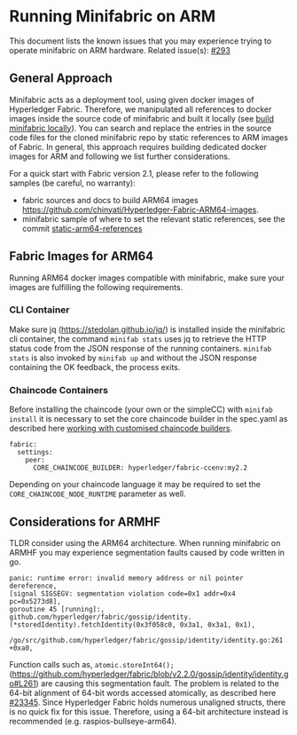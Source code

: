 # Running Minifabric on ARM

This document lists the known issues that you may experience trying to operate minifabric on ARM hardware. 
Related issue(s): [#293](https://github.com/hyperledger-labs/minifabric/issues/293)

## General Approach

Minifabric acts as a deployment tool, using given docker images of Hyperledger Fabric. Therefore, we manipulated all references to docker images inside the source code of minifabric and built it locally (see [build minifabric locally](https://github.com/hyperledger-labs/minifabric/blob/main/docs/README.md#build-minifabric-locally)). You can search and replace the entries in the source code files for the cloned minifabric repo by static references to ARM images of Fabric. In general, this approach requires building dedicated docker images for ARM and following we list further considerations.

For a quick start with Fabric version 2.1, please refer to the following samples (be careful, no warranty):
- fabric sources and docs to build ARM64 images https://github.com/chinyati/Hyperledger-Fabric-ARM64-images.
- minifabric sample of where to set the relevant static references, see the commit [static-arm64-references](https://github.com/LIONS-DLT/minifabric/commit/810fc1177c9d4cf4ef1adf678ee3cf42f1325ea8)

## Fabric Images for ARM64

Running ARM64 docker images compatible with minifabric, make sure your images are fulfilling the following requirements.

### CLI Container

Make sure jq (https://stedolan.github.io/jq/) is installed inside the minifabric cli container, the command <code>minifab stats</code> uses jq to retrieve the HTTP status code from the JSON response of the running containers. <code>minifab stats</code> is also invoked by <code>minifab up</code> and without the JSON response containing the OK feedback, the process exits.

### Chaincode Containers

Before installing the chaincode (your own or the simpleCC) with <code>minifab install</code> it is necessary to set the core chaincode builder in the spec.yaml as described here [working with customised chaincode builders](https://github.com/hyperledger-labs/minifabric/blob/main/docs/README.md#working-with-customised-chaincode-builders).
	
```
fabric:
  settings:
    peer:
      CORE_CHAINCODE_BUILDER: hyperledger/fabric-ccenv:my2.2
```

Depending on your chaincode language it may be required to set the <code>CORE_CHAINCODE_NODE_RUNTIME</code> parameter as well.

## Considerations for ARMHF

TLDR consider using the ARM64 architecture. When running minifabric on ARMHF you may experience segmentation faults caused by code written in go.

```
panic: runtime error: invalid memory address or nil pointer dereference,
[signal SIGSEGV: segmentation violation code=0x1 addr=0x4 pc=0x5273d8],
goroutine 45 [running]:,
github.com/hyperledger/fabric/gossip/identity.(*storedIdentity).fetchIdentity(0x3f058c0, 0x3a1, 0x3a1, 0x1),
	/go/src/github.com/hyperledger/fabric/gossip/identity/identity.go:261 +0xa0,
```

Function calls such as, <code>atomic.storeInt64();</code>
(https://github.com/hyperledger/fabric/blob/v2.2.0/gossip/identity/identity.go#L261) are causing this segmentation fault. The problem is related to the 64-bit alignment of 64-bit words accessed atomically, as described here [#23345](https://github.com/golang/go/issues/23345). Since Hyperledger Fabric holds numerous unaligned structs, there is no quick fix for this issue. Therefore, using a 64-bit architecture instead is recommended (e.g. raspios-bullseye-arm64).
